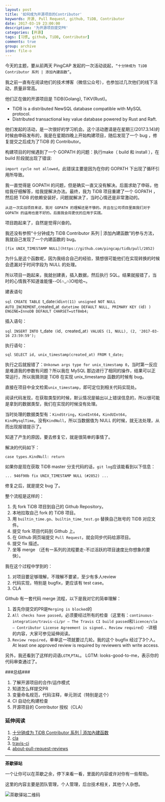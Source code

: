 ```yaml
---
layout: post
title: '如何成为开源项目的Contributor'
keywords: 开源, Pull Request, github, TiDB, Contributor
date: 2017-03-19 23:00:00
description: '为开源项目提交PR'
categories: [开源]
tags: [习惯, github, TiDB, Contributor]
comments: true
group: archive
icon: file-o
---
```


今天的主题，要从前两天 PingCAP 发起的一次活动说起，`“十分钟成为 TiDB Contributor 系列 | 添加內建函数”`。

我之前一直有在阅读他们的技术博客（微信公众号），也参加过几次他们的线下活动，质量非常高。

<!--more-->

他们正在做的开源项目是 TiDB(Golang), TiKV(Rust)。

- TiDB is a distributed NewSQL database compatible with MySQL protocol.
- Distributed transactional key value database powered by Rust and Raft.

他们发起的活动，是一次很好的学习机会。这个活动邀请是在星期三(2017.3.14)的时候由申砾发布的，我是在星期四晚上开始构建项目，随后发现了一个 bug ，修复提交之后成为了TiDB 的 Contributor。

构建项目的时候遇到了一个 GOPATH 的问题：执行make（ build 和 install ），在 build 阶段就出现了错误:

`import cycle not allowed`，此错误主要是因为在你的 GOPATH 下出现了循环引用所导致。

我一直觉得是 GOPATH 的问题，但是确实一直又没有解决。后面求助了申砾，他给我仔细解答，给我提解决办法。最终，我为 TiDB 项目重建了一个 GOPATH ，然后把 TiDB 的依赖安装好，问题就解决了，当时心情还是非常激动的。

	从这一次实战项目来说，我对 GOPATH 的理解还是不够的。并且在公司项目里面我们对于 GOPATH 的运用也是不好的。后面我会将更优的应用于实践。

项目跑起来了，自然是觉得兴奋的。

我还没有参照“十分钟成为 TiDB Contributor 系列 | 添加內建函数”的参与方法，我就自己发现了一个内建函数的 bug。

	[fix UNIX_TIMESTAMP NULL](https://github.com/pingcap/tidb/pull/2852)

为什么是这个函数呢，因为我结合自己的经验，猜想很可能他们在实现转换的时候会遗漏对于时间字段为 NULL 的处理。

所以项目一跑起来，我就创建表，插入数据，然后执行 SQL。结果就报错了，当时的心情我不知道谁能懂--O(∩_∩)O哈哈~。

建表语句

`sql
CREATE TABLE `t_date` (
  `id` int(11) unsigned NOT NULL AUTO_INCREMENT,
  `created_at` datetime DEFAULT NULL,
  PRIMARY KEY (`id`)
) ENGINE=InnoDB DEFAULT CHARSET=utf8mb4;
`

插入语句：

`sql
INSERT INTO `t_date` (`id`, `created_at`)
VALUES
	(1, NULL),
	(2, '2017-03-16 23:59:59');
`

执行语句：

`sql
SELECT id, unix_timestamp(created_at) FROM t_date;
`

执行之后就报错了：`Unkonwn args type for unix_timestamp 0`，当时第一反应是难道我的参数有问题？所以我在 MySQL 那边进行了相同的操作，结果可以正常运行，所以我猜测是 TiDB 在实现 unix_timestamp 函数的时候有 bug。

直接在项目中全文检索`unix_timestamp`，即可定位到相关代码实现处。

阅读代码发现，在获取类型的时候，默认情况是输出以上错误信息的，所以很可能是拿到的数据类型，我们在实现的时候没有处理。

当时处理的数据类型有：`KindString`，`KindInt64`，`KindUInt64`，`KindMysqlTime`。没有`KindNull`，所以当数据值为 NULL 的时候，就无法处理，从而出现报错提示了。

知道了产生的原因，要去修复它，就是很简单的事情了。

解决的代码如下：

`
case types.KindNull:
	return
`

如果你是现在获取 TiDB master 分支代码的话，`git log`应该能看到以下信息：

`
...
946f90b fix UNIX_TIMESTAMP NULL (#2852)
...
`

修复之后，就是提交 bug 了。

整个流程是这样的：

1. 先 fork TiDB 项目到自己的 Github Repository。
2. 本地拉取自己 fork 的 TiDB 项目。
3. 用 `builtin_time.go`、`builtin_time_test.go` 替换自己账号的 TiDB 对应文件。
4. 提交 fork 项目代码到 Github 上。
5. 在 Github 网页端提交 `Pull Request`，就会同步代码给源项目。
6. 提交 fix 描述。
7. 坐等 merge （还有一系列的流程要走-不过活跃的项目速度比你想象的要快）。

我在这个过程中学到的：
1. 对项目要足够理解，不理解不要紧，至少有多人review
2. 代码实现，特别是 bugfix，更应该有 test case。
3. CLA

Github 有一套代码 merge 流程，以下是我对它的简单理解：

1. 首先你提交的PR是`Merging is blocked`的
2. `All checks have passed`，必须要经过所有的检查（这里有：`continuous-integration/travis-ci/pr — The Travis CI build passed`和`licence/cla — Contributor License Agreement is signed.`、`Review required`）-详细的内容，大家可参见延伸阅读。
3. `Review required`，单单这一项就要过几轮。我的这个 bugfix 经过了3个人。
	At least one approved review is required by reviewers with write access.

另外，我还看到了这样的词语`LGTM`,`PTAL`。
LGTM: looks-good-to-me，表示你的代码审查通过了。

###总结###

1. 了解开源项目的合作/运作模式
2. 知道怎么样提交PR
3. 变量命名规范，代码注释，单元测试（特别是这个）
4. CI 自动化构建检查
5. 开源项目的 Contributor 授权（CLA）

### 延伸阅读 ###

1. [十分钟成为 TiDB Contributor 系列 | 添加內建函数](http://www.pingcap.com/blog-add-a-built-in-function-zh.html)
2. [cla](https://cla-assistant.io/pingcap/tidb?pullRequest=2852)
3. [travis-ci](https://travis-ci.org/pingcap/tidb/builds/212052412)
4. [about-pull-request-reviews](https://help.github.com/articles/about-pull-request-reviews/)

----

**茶歇驿站**

一个让你可以在茶歇之余，停下来看一看，里面的内容或许对你有一些帮助。

这里的内容主要是团队管理，个人管理，后台技术相关，其他个人杂想。

![茶歇驿站二维码](http://ww4.sinaimg.cn/large/824dcde4gw1f358o5j022j20by0bywf8.jpg)
